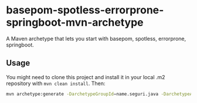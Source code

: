 # basepom-spotless-errorprone-springboot-mvn-archetype

A Maven archetype that lets you start with basepom, spotless, errorprone, springboot.

## Usage

You might need to clone this project and install it in your local .m2 repository with `mvn clean install`. Then:

```bash
mvn archetype:generate -DarchetypeGroupId=name.seguri.java -DarchetypeArtifactId=basepom-spotless-errorprone-springboot-archetype -DarchetypeVersion=1.0.0 -DinteractiveMode=false -DgroupId=com.example -DartifactId=demo -Dversion=1.0-SNAPSHOT
```

